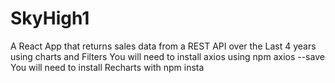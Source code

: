 # SkyHigh1
A React App that returns sales data from a REST API over the Last 4 years using charts and Filters
You will need to install axios using npm axios --save
You will need to install Recharts with npm insta

